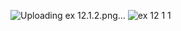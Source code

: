 ![Uploading ex 12.1.2.png…]()
![ex 12 1 1](https://github.com/65030034/03376836-OOP-2566-Lab-12/assets/144875017/f18ba8f9-a581-4cdb-898b-5a45adad52cb)
